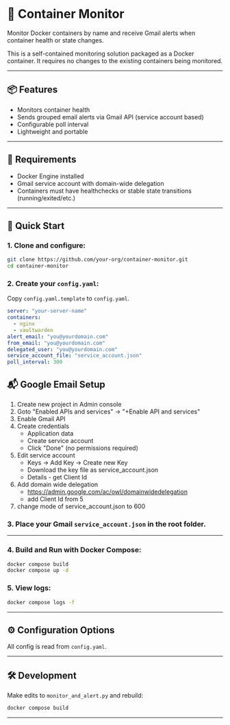 # 🚨 Container Monitor

Monitor Docker containers by name and receive Gmail alerts when container health or state changes.

This is a self-contained monitoring solution packaged as a Docker container. It requires no changes to the existing containers being monitored.

---

## 📦 Features

- Monitors container health
- Sends grouped email alerts via Gmail API (service account based)
- Configurable poll interval
- Lightweight and portable

---

## 🧱 Requirements

- Docker Engine installed
- Gmail service account with domain-wide delegation
- Containers must have healthchecks or stable state transitions (running/exited/etc.)

---

## 🚀 Quick Start

### 1. Clone and configure:

```bash
git clone https://github.com/your-org/container-monitor.git
cd container-monitor
```

### 2. Create your `config.yaml`:

Copy `config.yaml.template` to `config.yaml`.

```yaml
server: "your-server-name"
containers:
  - nginx
  - vaultwarden
alert_email: "you@yourdomain.com"
from_email: "you@yourdomain.com"
delegated_user: "you@yourdomain.com"
service_account_file: "service_account.json"
poll_interval: 300
```

## 📬 Google Email Setup

1.  Create new project in Admin console
2.  Goto "Enabled APIs and services" -> "+Enable API and services"
3.  Enable Gmail API
4.  Create credentials
    - Application data
    - Create service account
    - Click "Done" (no permissions required)
5.  Edit service account
    - Keys -> Add Key -> Create new Key
    - Download the key file as service_account.json
    - Details - get Client Id
6.  Add domain wide delegation
    - https://admin.google.com/ac/owl/domainwidedelegation
    - add Client Id from 5
7.  change mode of service_account.json to 600

### 3. Place your Gmail `service_account.json` in the root folder.

---

### 4. Build and Run with Docker Compose:

```bash
docker compose build
docker compose up -d
```

### 5. View logs:

```bash
docker compose logs -f
```

---

## ⚙️ Configuration Options

All config is read from `config.yaml`.

---

## 🛠️ Development

Make edits to `monitor_and_alert.py` and rebuild:

```bash
docker compose build
```

---

